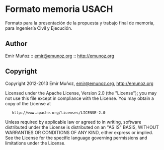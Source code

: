 # Formato memoria USACH

Formato para la presentaci&oacute;n de la propuesta y trabajo final de memoria, para Ingenier&iacute;a Civil y Ejecuci&oacute;n.

## Author

Emir Muñoz :: emir@emunoz.org :: http://emunoz.org

## Copyright

   Copyright 2012-2013 Emir Muñoz, emir@emunoz.org, http://emunoz.org

   Licensed under the Apache License, Version 2.0 (the "License");
   you may not use this file except in compliance with the License.
   You may obtain a copy of the License at

       http://www.apache.org/licenses/LICENSE-2.0

   Unless required by applicable law or agreed to in writing, software
   distributed under the License is distributed on an "AS IS" BASIS,
   WITHOUT WARRANTIES OR CONDITIONS OF ANY KIND, either express or implied.
   See the License for the specific language governing permissions and
   limitations under the License.
